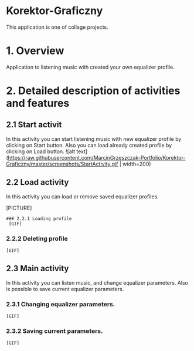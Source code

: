 # Korektor-Graficzny
This application is one of collage projects.


# 1. Overview
  Application to listening music with created your own equalizer profile.
  

# 2. Detailed description of activities and features

  ## 2.1 Start activit
   In this activity you can start listening music with new equalizer profile by clicking on Start button.
   Also you can load already created profile by clicking on Load button.
   ![alt text](https://raw.githubusercontent.com/MarcinGrzeszczak-Portfolio/Korektor-Graficzny/master/screenshots/StartActivity.gif | width=200)
    
    
 ## 2.2 Load activity
   In this activity you can load or remove saved equalizer profiles.
    
   [PICTURE]
 
 
    ### 2.2.1 Loading profile
     [GIF]
   
   
   ### 2.2.2 Deleting profile
    [GIF]

## 2.3 Main activity
   In this activity you can listen music, and change equalizer parameters.
   Also is possible to save current equalizer parameters.
   
   ### 2.3.1 Changing equalizer parameters.
    [GIF]
   
   ### 2.3.2 Saving current parameters.
    [GIF]
   
   
   
   
   
